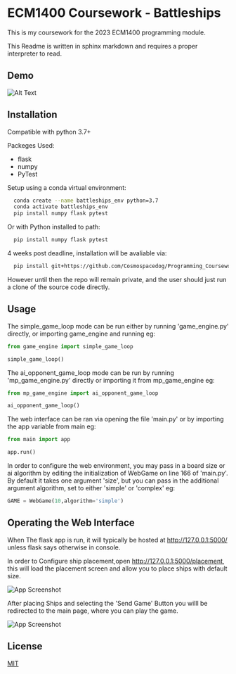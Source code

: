 
# ECM1400 Coursework - Battleships

This is my coursework for the 2023 ECM1400 programming module.  

This Readme is written in sphinx markdown and requires a proper interpreter to read.

## Demo


![Alt Text](https://i.imgur.com/klWOMwY.gif)
## Installation

Compatible with python 3.7+  

Packeges Used:
- flask
- numpy
- PyTest

Setup using a conda virtual environment:
```bash
  conda create --name battleships_env python=3.7
  conda activate battleships_env
  pip install numpy flask pytest
```
Or with Python installed to path:
```bash
  pip install numpy flask pytest
```

4 weeks post deadline, installation will be avaliable via:
```bash
  pip install git+https://github.com/Cosmospacedog/Programming_Coursework_2023.git
```
However until then the repo will remain private, and the user should just run a clone of the source code directly.
## Usage
The simple_game_loop mode can be run either by running 'game_engine.py' directly, or importing game_engine and running eg:
```python
from game_engine import simple_game_loop 

simple_game_loop()
```
The ai_opponent_game_loop mode can be run by running 'mp_game_engine.py' directly or importing it from mp_game_engine eg:
```python
from mp_game_engine import ai_opponent_game_loop 

ai_opponent_game_loop()
```
The web interface can be ran via opening the file 'main.py' or by importing the app variable from main eg:
```python
from main import app 

app.run()
```
In order to configure the web environment, you may pass in a board size or ai algorithm by editing the initialization of WebGame on line 166 of 'main.py'. By default it takes one argument 'size', but you can pass in the additional argument algorithm, set to either 'simple' or 'complex' eg:
```python
GAME = WebGame(10,algorithm='simple')
```

## Operating the Web Interface
When The flask app is run, it will typically be hosted at http://127.0.0.1:5000/ unless flask says otherwise in console.  

In order to Configure ship placement,open http://127.0.0.1:5000/placement, this will load the placement screen and allow you to place ships with default size.

![App Screenshot](https://imgur.com/Kq63FMI.png)  

After placing Ships and selecting the 'Send Game' Button you willl be redirected  to the main page, where you can play the game.

![App Screenshot](https://imgur.com/IncxVqK.png)
## License

[MIT](https://choosealicense.com/licenses/mit/)

